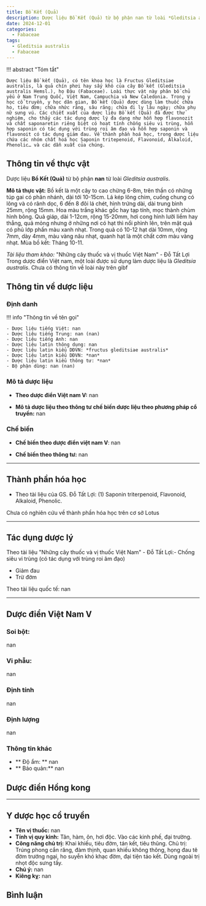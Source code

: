 ```yaml
---
title: Bồ Kết (Quả)
description: Dược liệu Bồ Kết (Quả) từ bộ phận nan từ loài *Gleditsia australis*
date: 2024-12-01
categories:
  - Fabaceae
tags:
  - Gleditsia australis
  - Fabaceae
---
```

!!! abstract "Tóm tắt"

    Dược liệu Bồ kết (Quả), có tên khoa học là Fructus Gleditsiae australis, là quả chín phơi hay sấy khô của cây Bồ kết (Gleditsia australis Hemsl.), họ Đậu (Fabaceae). Loài thực vật này phân bố chủ yếu ở Nam Trung Quốc, Việt Nam, Campuchia và New Caledonia. Trong y học cổ truyền, y học dân gian, Bồ kết (Quả) được dùng làm thuốc chữa ho, tiêu đờm; chữa nhức răng, sâu răng; chữa đi lỵ lâu ngày; chữa phụ nữ sưng vú. Các chiết xuất của dược liệu Bồ kết (Quả) đã được thử nghiệm, cho thấy các tác dụng dược lý đa dạng như hỗn hợp flavonozit và chất saponaretin riêng biệt có hoạt tính chống siêu vi trùng, hỗn hợp saponin có tác dụng với trùng roi âm đạo và hỗn hợp saponin và flavonoit có tác dụng giảm đau. Về thành phần hoá học, trong dược liệu chứa các nhóm chất hoá học Saponin tritepenoid, Flavonoid, Alkaloid, Phenolic… và các dẫn xuất của chúng.

## Thông tin về thực vật


Dược liệu **Bồ Kết (Quả)** từ bộ phận **nan** từ loài *Gleditsia australis*.

**Mô tả thực vật:** Bồ kết là một cây to cao chừng 6-8m, trên thần có những túp gai có phân nhánh, dài tới 10-15cm. Lá kép lông chim, cuống chung có lông và có rãnh dọc, 6 đến 8 đôi lá chét, hình trứng dài, dài trung bình 25mm, rộng 15mm. Hoa màu trắng khác gốc hay tạp tính, mọc thành chùm hình bông. Quả giáp, dài 1-12cm, rộng 15-20mm, hơi cong hình lưỡi liềm hay thẳng, quả mỏng nhưng ở những nơi có hạt thì nổi phình lên, trên mặt quả có phủ lớp phấn màu xanh nhạt. Trong quả có 10-12 hạt dài 10mm, rộng 7mm, dày 4mm, màu vàng nâu nhạt, quanh hạt là một chất cơm màu vàng nhạt. Mùa bồ kết: Tháng 10-11.

*Tài liệu tham khảo:* "Những cây thuốc và vị thuốc Việt Nam" - Đỗ Tất Lợi 
Trong dược điển Việt nam, một loài được sử dụng làm dược liệu là *Gleditsia australis*. 
Chưa có thông tin về loài này trên gibf


## Thông tin về dược liệu 

### Định danh

!!! info "Thông tin về tên gọi"

    - Dược liệu tiếng Việt: nan
    - Dược liệu tiếng Trung: nan (nan)
    - Dược liệu tiếng Anh: nan
    - Dược liệu latin thông dụng: nan
    - Dược liệu latin kiểu DĐVN: *fructus gleditsiae australis*
    - Dược liệu latin kiểu DĐVN: *nan*
    - Dược liệu latin kiểu thông tư: *nan*
    - Bộ phận dùng: nan (nan)

### Mô tả dược liệu 

- **Theo dược điển Việt nam V:** nan

- **Mô tả dược liệu theo thông tư chế biến dược liệu theo phương pháp cổ truyền:** nan

### Chế biến 

- **Chế biến theo dược điển việt nam V**: nan

- **Chế biến theo thông tư:** nan

--- 

## Thành phần hóa học

- Theo tài liệu của GS. Đỗ Tất Lợi:  (1) Saponin triterpenoid, Flavonoid, Alkaloid, Phenolic.
    
Chưa có nghiên cứu về thành phần hóa học trên cơ sở Lotus

---

## Tác dụng dược lý

Theo tài liệu "Những cây thuốc và vị thuốc Việt Nam" - Đỗ Tất Lợi:- Chống siêu vi trùng (có tác dụng với trùng roi âm đạo)
- Giảm đau
- Trừ đờm

Theo tài liệu quốc tế: nan

---

## Dược điển Việt Nam V

### Soi bột:

nan

<!-- Hình ảnh soi bột sẽ được tự động chèn vào đây sau -->

### Vi phẫu:

nan

<!-- Hình ảnh vi phẫu sẽ được tự động chèn vào đây sau -->

### Định tính

nan

### Định lượng

nan

### Thông tin khác 

- ** Độ ẩm: ** nan
- ** Bảo quản:** nan

## Dược điển Hồng kong

<!-- PDF sẽ được tự động chèn vào đây sau -->


---

## Y dược học cổ truyền

- **Tên vị thuốc:** nan
- **Tính vị quy kinh:** Tân, hàm, ôn, hơi độc. Vào các kinh phế, đại trường.
- **Công năng chủ trị:** Khai khiếu, tiêu đờm, tán kết, tiêu thũng.
Chủ trị: Trúng phong cắn răng, đàm thịnh, quan khiếu không thông, họng đau tê đờm trướng ngại, ho suyễn khó khạc đờm, đại tiện táo kết.
Dùng ngoài trị nhọt độc sưng tấy.
- **Chú ý:** nan
- **Kiêng kỵ:** nan



## Bình luận

<div id="giscus-container"></div>
<script src="https://giscus.app/client.js"
        data-repo="hoangson0787/CSDL-duoc-lieu"
        data-repo-id="R_kgDONbMRNA"
        data-category="Duoc lieu"
        data-category-id="DIC_kwDONbMRNM4ClklR"
        data-mapping="pathname"
        data-strict="0"
        data-reactions-enabled="1"
        data-emit-metadata="1"
        data-input-position="bottom"
        data-theme="light"
        data-lang="en"
        crossorigin="anonymous"
        async>
</script>

